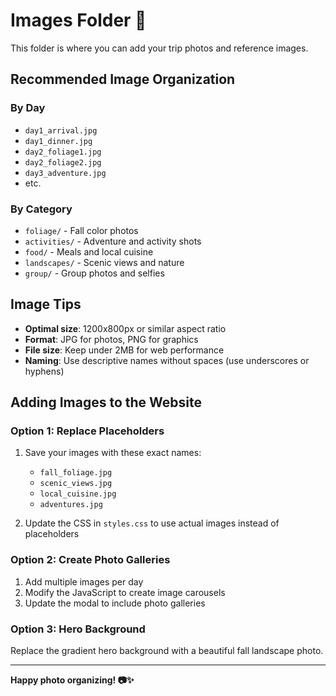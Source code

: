 # Images Folder 📸

This folder is where you can add your trip photos and reference images.

## Recommended Image Organization

### By Day
- `day1_arrival.jpg`
- `day1_dinner.jpg`
- `day2_foliage1.jpg`
- `day2_foliage2.jpg`
- `day3_adventure.jpg`
- etc.

### By Category
- `foliage/` - Fall color photos
- `activities/` - Adventure and activity shots
- `food/` - Meals and local cuisine
- `landscapes/` - Scenic views and nature
- `group/` - Group photos and selfies

## Image Tips

- **Optimal size**: 1200x800px or similar aspect ratio
- **Format**: JPG for photos, PNG for graphics
- **File size**: Keep under 2MB for web performance
- **Naming**: Use descriptive names without spaces (use underscores or hyphens)

## Adding Images to the Website

### Option 1: Replace Placeholders
1. Save your images with these exact names:
   - `fall_foliage.jpg`
   - `scenic_views.jpg`
   - `local_cuisine.jpg`
   - `adventures.jpg`

2. Update the CSS in `styles.css` to use actual images instead of placeholders

### Option 2: Create Photo Galleries
1. Add multiple images per day
2. Modify the JavaScript to create image carousels
3. Update the modal to include photo galleries

### Option 3: Hero Background
Replace the gradient hero background with a beautiful fall landscape photo.

---

**Happy photo organizing! 📷✨**

















